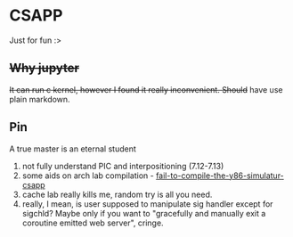 # CSAPP

Just for fun :>

## ~~Why jupyter~~

~~It can run c kernel, however I found it really inconvenient. Should~~ have use plain markdown.

## Pin
A true master is an eternal student

1. not fully understand PIC and interpositioning (7.12-7.13)
2. some aids on arch lab compilation - [fail-to-compile-the-y86-simulatur-csapp](https://stackoverflow.com/questions/63152352/fail-to-compile-the-y86-simulatur-csapp)
3. cache lab really kills me, random try is all you need.
4. really, I mean, is user supposed to manipulate sig handler except for sigchld? Maybe only if you want to "gracefully and manually exit a coroutine emitted web server", cringe. 
